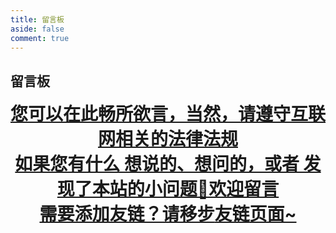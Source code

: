 ```yaml
---
title: 留言板
aside: false
comment: true
---
```

## 留言板
<div style="text-align:center; font-size:2em; font-weight:bold; text-decoration:underline;">
您可以在此畅所欲言，当然，请遵守互联网相关的法律法规<br>
如果您有什么 想说的、想问的，或者 发现了本站的小问题🐞欢迎留言<br>
需要添加友链？请移步<a href="/pages/link" style="text-decoration:underline; font-weight:bold;">友链</a>页面~
</div>